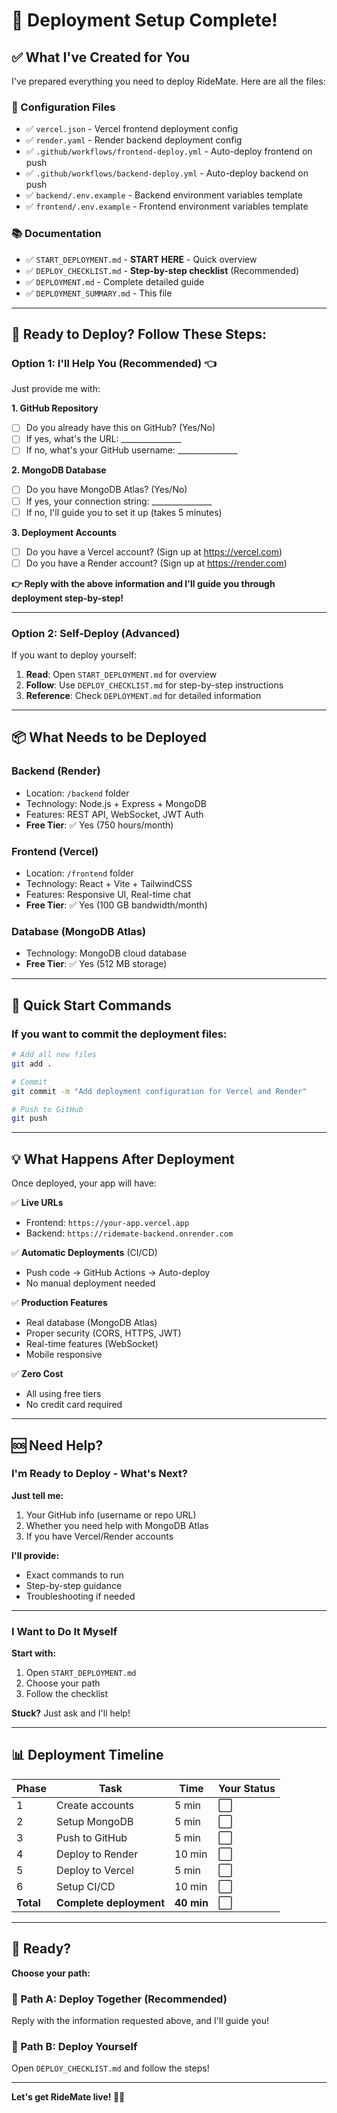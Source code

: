 # 🎯 Deployment Setup Complete!

## ✅ What I've Created for You

I've prepared everything you need to deploy RideMate. Here are all the files:

### 📝 Configuration Files
- ✅ `vercel.json` - Vercel frontend deployment config
- ✅ `render.yaml` - Render backend deployment config  
- ✅ `.github/workflows/frontend-deploy.yml` - Auto-deploy frontend on push
- ✅ `.github/workflows/backend-deploy.yml` - Auto-deploy backend on push
- ✅ `backend/.env.example` - Backend environment variables template
- ✅ `frontend/.env.example` - Frontend environment variables template

### 📚 Documentation
- ✅ `START_DEPLOYMENT.md` - **START HERE** - Quick overview
- ✅ `DEPLOY_CHECKLIST.md` - **Step-by-step checklist** (Recommended)
- ✅ `DEPLOYMENT.md` - Complete detailed guide
- ✅ `DEPLOYMENT_SUMMARY.md` - This file

---

## 🚀 Ready to Deploy? Follow These Steps:

### Option 1: I'll Help You (Recommended) 👈

Just provide me with:

**1. GitHub Repository**
- [ ] Do you already have this on GitHub? (Yes/No)
- [ ] If yes, what's the URL: _______________
- [ ] If no, what's your GitHub username: _______________

**2. MongoDB Database**
- [ ] Do you have MongoDB Atlas? (Yes/No)
- [ ] If yes, your connection string: _______________
- [ ] If no, I'll guide you to set it up (takes 5 minutes)

**3. Deployment Accounts**
- [ ] Do you have a Vercel account? (Sign up at https://vercel.com)
- [ ] Do you have a Render account? (Sign up at https://render.com)

**👉 Reply with the above information and I'll guide you through deployment step-by-step!**

---

### Option 2: Self-Deploy (Advanced)

If you want to deploy yourself:

1. **Read**: Open `START_DEPLOYMENT.md` for overview
2. **Follow**: Use `DEPLOY_CHECKLIST.md` for step-by-step instructions
3. **Reference**: Check `DEPLOYMENT.md` for detailed information

---

## 📦 What Needs to be Deployed

### Backend (Render)
- Location: `/backend` folder
- Technology: Node.js + Express + MongoDB
- Features: REST API, WebSocket, JWT Auth
- **Free Tier**: ✅ Yes (750 hours/month)

### Frontend (Vercel)  
- Location: `/frontend` folder
- Technology: React + Vite + TailwindCSS
- Features: Responsive UI, Real-time chat
- **Free Tier**: ✅ Yes (100 GB bandwidth/month)

### Database (MongoDB Atlas)
- Technology: MongoDB cloud database
- **Free Tier**: ✅ Yes (512 MB storage)

---

## 🎯 Quick Start Commands

### If you want to commit the deployment files:

```bash
# Add all new files
git add .

# Commit
git commit -m "Add deployment configuration for Vercel and Render"

# Push to GitHub
git push
```

---

## 💡 What Happens After Deployment

Once deployed, your app will have:

✅ **Live URLs**
- Frontend: `https://your-app.vercel.app`
- Backend: `https://ridemate-backend.onrender.com`

✅ **Automatic Deployments** (CI/CD)
- Push code → GitHub Actions → Auto-deploy
- No manual deployment needed

✅ **Production Features**
- Real database (MongoDB Atlas)
- Proper security (CORS, HTTPS, JWT)
- Real-time features (WebSocket)
- Mobile responsive

✅ **Zero Cost**
- All using free tiers
- No credit card required

---

## 🆘 Need Help?

### I'm Ready to Deploy - What's Next?

**Just tell me:**
1. Your GitHub info (username or repo URL)
2. Whether you need help with MongoDB Atlas
3. If you have Vercel/Render accounts

**I'll provide:**
- Exact commands to run
- Step-by-step guidance
- Troubleshooting if needed

---

### I Want to Do It Myself

**Start with:**
1. Open `START_DEPLOYMENT.md`
2. Choose your path
3. Follow the checklist

**Stuck?** Just ask and I'll help!

---

## 📊 Deployment Timeline

| Phase | Task | Time | Your Status |
|-------|------|------|-------------|
| 1 | Create accounts | 5 min | ⬜ |
| 2 | Setup MongoDB | 5 min | ⬜ |
| 3 | Push to GitHub | 5 min | ⬜ |
| 4 | Deploy to Render | 10 min | ⬜ |
| 5 | Deploy to Vercel | 5 min | ⬜ |
| 6 | Setup CI/CD | 10 min | ⬜ |
| **Total** | **Complete deployment** | **40 min** | ⬜ |

---

## 🎉 Ready?

**Choose your path:**

### 🤝 Path A: Deploy Together (Recommended)
Reply with the information requested above, and I'll guide you!

### 🚀 Path B: Deploy Yourself
Open `DEPLOY_CHECKLIST.md` and follow the steps!

---

**Let's get RideMate live! 🚗💨**

